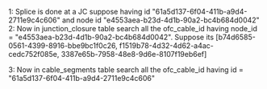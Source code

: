 1: Splice is done at a JC suppose having id "61a5d137-6f04-411b-a9d4-2711e9c4c606" and node id "e4553aea-b23d-4d1b-90a2-bc4b684d0042"
2: Now in junction_closure table search all the ofc_cable_id having node_id = "e4553aea-b23d-4d1b-90a2-bc4b684d0042". Suppose its [b74d6585-0561-4399-8916-bbe9bc1f0c26, f1519b78-4d32-4d62-a4ac-cedc752f085e, 3387e65b-7958-48e8-9d6e-8107f19eb6ef]

3: Now in cable_segments table search all the ofc_cable_id having id = "61a5d137-6f04-411b-a9d4-2711e9c4c606"

